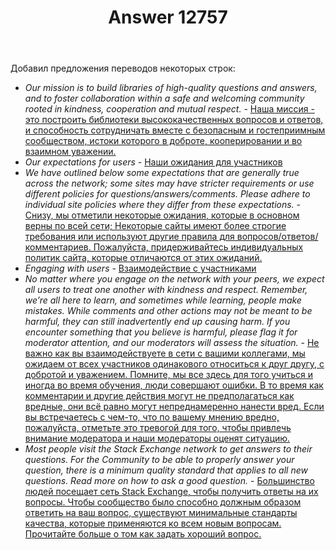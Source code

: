 ﻿---
title: "Answer 12757"
se.owner.user_id: 474588
se.owner.display_name: "ΝNL993"
se.owner.link: "https://ru.meta.stackoverflow.com/users/474588/%ce%9dnl993"
se.answer_id: 12757
se.question_id: 12756
se.post_type: answer
se.is_accepted: False
---
<p>Добавил предложения переводов некоторых строк:</p>
<ul>
<li><em>Our mission is to build libraries of high-quality questions and answers, and to foster collaboration within a safe and welcoming community rooted in kindness, cooperation and mutual respect.</em> - <a href="https://ru.traducir.win/strings/19481" rel="nofollow noreferrer">Наша миссия - это построить библиотеки высококачественных вопросов и ответов, и способность сотрудничать вместе с безопасным и гостеприимным сообществом, истоки которого в доброте, кооперировании и во взаимном уважении.</a></li>
<li><em>Our expectations for users</em> - <a href="https://ru.traducir.win/strings/19487" rel="nofollow noreferrer">Наши ожидания для участников</a></li>
<li><em>We have outlined below some expectations that are generally true across the network; some sites may have stricter requirements or use different policies for questions/answers/comments. Please adhere to individual site policies where they differ from these expectations.</em> - <a href="https://ru.traducir.win/strings/19488" rel="nofollow noreferrer">Снизу, мы отметили некоторые ожидания, которые в основном верны по всей сети; Некоторые сайты имеют более строгие требования или используют другие правила для вопросов/ответов/комментариев. Пожалуйста, придерживайтесь индивидуальных политик сайта, которые отличаются от этих ожиданий.</a></li>
<li><em>Engaging with users</em> - <a href="https://ru.traducir.win/strings/19433" rel="nofollow noreferrer">Взаимодействие с участниками</a></li>
<li><em>No matter where you engage on the network with your peers, we expect all users to treat one another with kindness and respect. Remember, we’re all here to learn, and sometimes while learning, people make mistakes. While comments and other actions may not be meant to be harmful, they can still inadvertently end up causing harm. If you encounter something that you believe is harmful, please flag it for moderator attention, and our moderators will assess the situation.</em> - <a href="https://ru.traducir.win/strings/19478" rel="nofollow noreferrer">Не важно как вы взаимодействуете в сети с вашими коллегами, мы ожидаем от всех участников одинакового относиться к друг другу, с добротой и уважением. Помните, мы все здесь для того учиться и иногда во время обучения, люди совершают ошибки. В то время как комментарии и другие действия могут не предполагаться как вредные, они всё равно могут непреднамеренно нанести вред. Если вы встречаетесь с чем-то, что по вашему мнению вредно, пожалуйста, отметьте это тревогой для того, чтобы привлечь внимание модератора и наши модераторы оценят ситуацию.</a></li>
<li><em>Most people visit the Stack Exchange network to get answers to their questions. For the Community to be able to properly answer your question, there is a minimum quality standard that applies to all new questions. Read more on how to ask a good question.</em> - <a href="https://ru.traducir.win/strings/19499" rel="nofollow noreferrer">Большинство людей посещает сеть Stack Exchange, чтобы получить ответы на их вопросы. Чтобы сообщество было способно должным образом ответить на ваш вопрос, существуют минимальные стандарты качества, которые применяются ко всем новым вопросам. Прочитайте больше о том как задать хороший вопрос.</a></li>
</ul>

